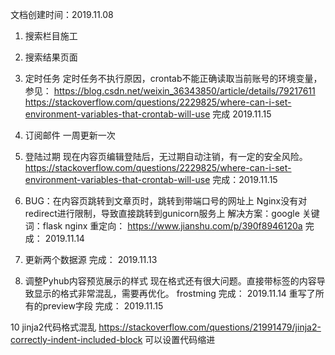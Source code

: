 文档创建时间：2019.11.08

1. 搜索栏目施工

2. 搜索结果页面

3. 定时任务
   定时任务不执行原因，crontab不能正确读取当前账号的环境变量，参见：
   https://blog.csdn.net/weixin_36343850/article/details/79217611
   https://stackoverflow.com/questions/2229825/where-can-i-set-environment-variables-that-crontab-will-use
   完成 2019.11.15

4. 订阅邮件 一周更新一次

5. 登陆过期
   现在内容页编辑登陆后，无过期自动注销，有一定的安全风险。
   https://stackoverflow.com/questions/2229825/where-can-i-set-environment-variables-that-crontab-will-use
   完成：2019.11.15

6. BUG：在内容页跳转到文章页时，跳转到带端口号的网址上
   Nginx没有对redirect进行限制，导致直接跳转到gunicorn服务上
   解决方案：google 关键词：flask nginx 重定向：
   https://www.jianshu.com/p/390f8946120a
   完成： 2019.11.14

7. 更新两个数据源
   完成： 2019.11.13
   
8. 调整Pyhub内容预览展示的样式
   现在格式还有很大问题。直接带标签的内容导致显示的格式非常混乱，需要再优化。
   frostming
   完成： 2019.11.14
   重写了所有的preview字段
   完成： 2019.11.15


10 jinja2代码格式混乱
   https://stackoverflow.com/questions/21991479/jinja2-correctly-indent-included-block
   可以设置代码缩进